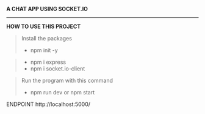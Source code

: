 **A CHAT APP USING SOCKET.IO**

----


**HOW TO USE THIS PROJECT**

>Install the packages
> * npm init -y

> * npm i express 
> * npm i socket.io-client

>Run the program with this command
> * npm run dev or npm start

ENDPOINT
http://localhost:5000/